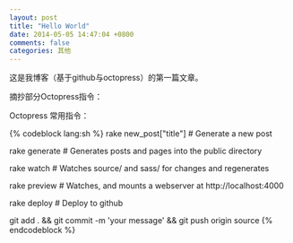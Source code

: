 ```yaml
---
layout: post
title: "Hello World"
date: 2014-05-05 14:47:04 +0800
comments: false
categories: 其他
---
```

  
这是我博客（基于github与octopress）的第一篇文章。

摘抄部分Octopress指令：

<!-- more -->

Octopress 常用指令：

{% codeblock lang:sh %}
rake new_post["title"] 	# Generate a new post

rake generate   # Generates posts and pages into the public directory

rake watch      # Watches source/ and sass/ for changes and regenerates

rake preview    # Watches, and mounts a webserver at http://localhost:4000

rake deploy     # Deploy to github

git add .  &&   git commit -m 'your message'  &&  git push origin source
{% endcodeblock %}
